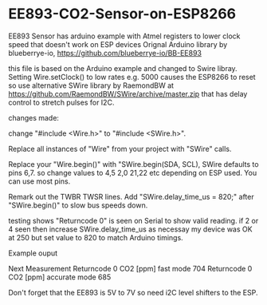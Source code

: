# EE893-CO2-Sensor-on-ESP8266
EE893 Sensor has arduino example with Atmel registers to lower clock speed  that doesn't work on ESP devices
Orignal Arduino library by blueberrye-io, https://github.com/blueberrye-io/BB-EE893

this file is based on the Arduino example and changed to Swire libray. Setting Wire.setClock() to low rates e.g. 5000 causes the ESP8266 to reset so use alternative SWire library by RaemondBW at https://github.com/RaemondBW/SWire/archive/master.zip
that has delay control to stretch pulses for I2C.

changes made:

change "#include <Wire.h>" to "#include <SWire.h>".

Replace all instances of "Wire" from your project with "SWire" calls.

Replace your "Wire.begin()" with "SWire.begin(SDA, SCL), SWire defaults to pins 6,7. 
so change values to 4,5 2,0 21,22 etc depending on ESP used. You can use most pins.

Remark out the TWBR TWSR lines.
Add "SWire.delay_time_us = 820;" after "SWire.begin()" to slow bus speeds down. 

testing shows "Returncode 0" is seen on Serial to show valid reading. if 2 or 4 seen then increase SWire.delay_time_us as necessay
my device was OK at 250 but set value to 820 to match Arduino timings.

Example ouput

Next Measurement
Returncode 0
CO2 [ppm] fast mode 704
Returncode 0
CO2 [ppm] accurate mode 685
 
Don't forget that the EE893 is 5V to 7V so need i2C level shifters to the ESP.
